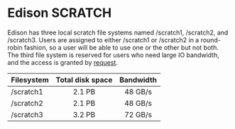 # Edison SCRATCH

Edison has three local scratch file systems named /scratch1,
/scratch2, and /scratch3. Users are assigned to either /scratch1 or
/scratch2 in a round-robin fashion, so a user will be able to use one
or the other but not both. The third file system is reserved for users
who need large IO bandwidth, and the access is granted
by
[request](https://www.nersc.gov/users/computational-systems/edison/file-storage-and-i-o/edison-scratch3-directory-request-form/).

| Filesystem | Total disk space | Bandwidth |
|------------|:----------------:|:---------:|
| /scratch1  | 2.1 PB           | 48 GB/s   |
| /scratch2  | 2.1 PB           | 48 GB/s   |
| /scratch3  | 3.2 PB           | 72 GB/s   |
